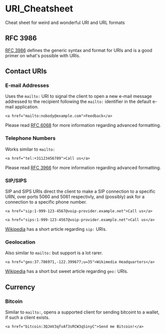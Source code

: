 # URI_Cheatsheet
Cheat sheet for weird and wonderful URI and URL formats

## RFC 3986

[RFC 3986](https://tools.ietf.org/html/rfc3986) defines the generic syntax and format for URIs and is a good primer on what's possible with URIs. 

## Contact URIs

### E-mail Addresses
Uses the `mailto:` URI to signal the client to open a new e-mail message addressed to the recipient following the `mailto:` identifier in the default e-mail application.

`<a href="mailto:nobody@example.com">Feedback</a>`

Please read [RFC 6068](http://www.ietf.org/rfc/rfc6068.txt) for more information regarding advanced formatting. 


### Telephone Numbers
Works similar to `mailto:`

`<a href="tel:+31123456789">Call us</a>`

Please read [RFC 3966](http://www.ietf.org/rfc/rfc3966.txt) for more information regarding advanced formatting. 

### SIP/SIPS
SIP and SIPS URIs direct the client to make a SIP connection to a specific URN, over ports 5060 and 5061 respectivly, and (possibly) ask for a connection to a specific phone number.

`<a href="sip:1-999-123-4567@voip-provider.example.net">Call us</a>`

`<a href="sips:1-999-123-4567@voip-provider.example.net">Call us</a>`

[Wikipedia](https://en.wikipedia.org/wiki/SIP_URI_scheme) has a short article regarding `sip:` URIs. 

### Geolocation

Also similar to `mailto:` but support is a lot rarer.

`<a href="geo:37.786971,-122.399677;u=35">Wikimedia Headquarters</a>`

[Wikipedia](https://en.wikipedia.org/wiki/Geo_URI_scheme) has a short but sweet article regarding `geo:` URIs. 

## Currency

### Bitcoin

Similar to `mailto:`, opens a supported client for sending bitcoint to a wallet, if such a client exists.

`<a href="bitcoin:3QJmV3qfvAf3sRCW3qSinyC">Send me Bitcoin!</a>`
